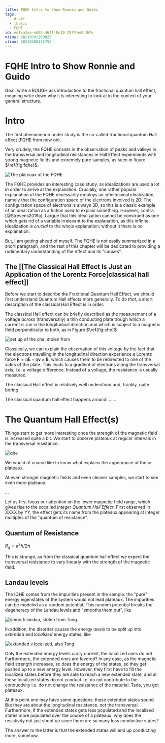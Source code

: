 ```yaml
---
title: FQHE Intro to show Ronnie and Guido
tags:
  - draft
  - thesis
  - FQHE
id: edfca3ee-eb93-46ff-8e10-25794e4cd67e
mtime: 20210701200825
ctime: 20210308135758
---
```


# FQHE Intro to Show Ronnie and Guido

Goal: write a ROUGH ass introduction to the fractional quantum hall effect, meaning write down why it is interesting to look at in the context of your general structure.

# Intro

The first phenomenon under study is the so-called fractional quantum Hall effect (FQHE from now on).

Very crudely, the FQHE consists in the observation of peaks and valleys in the transversal and longitudinal resistances in Hall Effect experiments with strong magnetic fields and extremely pure samples, as seen in figure $\ref{fig:fqhe}$.

![](fqhe.png "The plateuax of the FQHE")

The FQHE provides an interesting case study, as idealizations are used a lot in order to arrive at the explanation. Crucially, one rather popular explanation of the FQHE necessarily employs an infinitesimal idealization, namely that the configuration space of the electrons involved is 2D. The configuration space of electrons is always 3D, so this is a classic example of an idealization as a fiction used to explain something. However, contra [@Strevens2019a], I argue that this idealization cannot be construed as one which gets rid of a variable irrelevant to the explanation, as this infinite idealization is _crucial_ to the whole explanation: without it there is no explanation.

But, I am getting ahead of myself. The FQHE is not easily summarized in a short paragraph, and the rest of this chapter will be dedicated to providing a rudimentary understanding of the effect and its "causes".

## The [[The Classical Hall Effect Is Just an Application of the Lorentz Force|classical hall effect]]

Before we start to describe the Fractional Quantum Hall Effect, we should first understand Quantum Hall effects more generally. To do _that_, a short description of the classical Hall Effect is in order.

The classical Hall effect can be briefly described as the measurement of a voltage _across_ (transversally) a thin conducting plate trough which a current is run in the longitudinal direction and which is subject to a magnetic field perpendicular to both, as in Figure $\ref{fig:che}$

![](che.png "set up of the che, stolen from  ")

Classically, we can explain the observation of this voltage by the fact that the electrons travelling in the longitudinal direction experience a Lorentz force $\textbf{F} = q\textbf{E} + q\textbf{v} \times \textbf{B}$, which causes them to be redirected to one of the sides of the plate. This leads to a gradient of electrons along the transversal axis, i.e. a voltage difference. Instead of a voltage, the resistance is usually measured.

The classical Hall effect is relatively well understood and, frankly, quite boring.

The classical quantum hall effect happens around .......

# The Quantum Hall Effect(s)

Things start to get more interesting once the strength of the magnetic field is increased quite a bit. We start to observe plateaux at regular intervals in the transversal resistance.

![](iqhe.png "qhe")

We would of course like to know what explains the appearance of these plateaux.

At even stronger magnetic fields and even cleaner samples, we start to see even more plateaux.

...

Let us first focus our attention on the lower magnetic field range, which gives rise to the socalled _Integer Quantum Hall Effect_. First observed in XXXX by YY, the effect gets its name from the plateaux appearing at integer multiples of the "quantum of resistance".

## Quantum of Resistance

$R_q=e^2\hbar/2\pi$

This is strange, as from the classical quantum hall effect we expect the transversal resistance to vary linearly with the strength of the magnetic field.

## Landau levels

The IQHE comes from the impurities present in the sample: the "pure" energy eigenstates of the system would not lead plateaux. The impurities can be modeled as a random potential. This random potential breaks the degeneracy of the Landau levels and "smooths them out", like

![](broadlandau.png "smooth landau, stolen from Tong.")

In addition, the disorder causes the energy levels to be split up into _extended_ and _localized_ energy states, like

![](breakdegen.png "extended v localized, also Tong")

Only the extended energy levels carry current, the localized ones do not. Furthermore, the extended ones are favored? In any case, as the magnetic field strength increases, so does the energy of the states, so they get pushed up to a new energy level. However, they first have to fill the localized states before they are able to reach a new extended state, and all these localized states do not conduct i.e. do not contribute to the conductivity i.e. do not change the resistance of the material. Tada, you got plateaux.

At this point one may have some questions: these extended states sound like they are about the longitudinal resistance, not the transversal. Furthermore, if the extended states gets less populated and the localized states more populated over the course of a plateaux, why does the resistivity not just shoot up since there are so many less conductive states?

The answer to the latter is that the extended states will end up conducting more, somehow.

